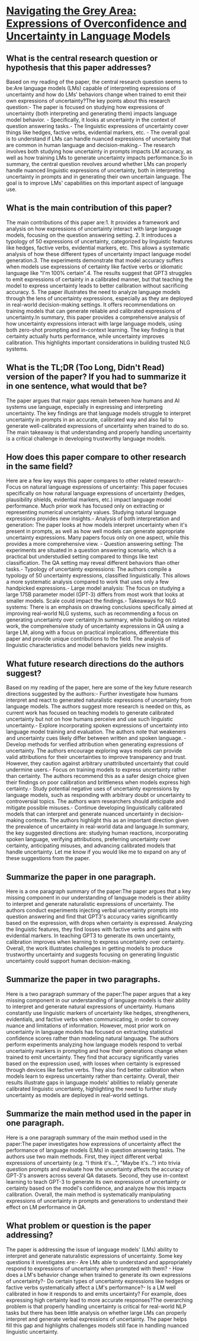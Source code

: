 # [Navigating the Grey Area: Expressions of Overconfidence and Uncertainty   in Language Models](https://arxiv.org/abs/2302.13439)

## What is the central research question or hypothesis that this paper addresses?

Based on my reading of the paper, the central research question seems to be:Are language models (LMs) capable of interpreting expressions of uncertainty and how do LMs' behaviors change when trained to emit their own expressions of uncertainty?The key points about this research question:- The paper is focused on studying how expressions of uncertainty (both interpreting and generating them) impacts language model behavior. - Specifically, it looks at uncertainty in the context of question answering tasks.- The linguistic expressions of uncertainty cover things like hedges, factive verbs, evidential markers, etc. - The overall goal is to understand if LMs can handle nuanced expressions of uncertainty that are common in human language and decision-making.- The research involves both studying how uncertainty in prompts impacts LM accuracy, as well as how training LMs to generate uncertainty impacts performance.So in summary, the central question revolves around whether LMs can properly handle nuanced linguistic expressions of uncertainty, both in interpreting uncertainty in prompts and in generating their own uncertain language. The goal is to improve LMs' capabilities on this important aspect of language use.


## What is the main contribution of this paper?

The main contributions of this paper are:1. It provides a framework and analysis on how expressions of uncertainty interact with large language models, focusing on the question answering setting. 2. It introduces a typology of 50 expressions of uncertainty, categorized by linguistic features like hedges, factive verbs, evidential markers, etc. This allows a systematic analysis of how these different types of uncertainty impact language model generation.3. The experiments demonstrate that model accuracy suffers when models use expressions of certainty like factive verbs or idiomatic language like "I'm 100% certain".4. The results suggest that GPT3 struggles to emit expressions of certainty in a calibrated manner, but that teaching the model to express uncertainty leads to better calibration without sacrificing accuracy. 5. The paper illustrates the need to analyze language models through the lens of uncertainty expressions, especially as they are deployed in real-world decision-making settings. It offers recommendations on training models that can generate reliable and calibrated expressions of uncertainty.In summary, this paper provides a comprehensive analysis of how uncertainty expressions interact with large language models, using both zero-shot prompting and in-context learning. The key finding is that certainty actually hurts performance, while uncertainty improves calibration. This highlights important considerations in building trusted NLG systems.


## What is the TL;DR (Too Long, Didn't Read) version of the paper? If you had to summarize it in one sentence, what would that be?

The paper argues that major gaps remain between how humans and AI systems use language, especially in expressing and interpreting uncertainty. The key findings are that language models struggle to interpret uncertainty in prompts in an accurate, calibrated way and also fail to generate well-calibrated expressions of uncertainty when trained to do so. The main takeaway is that understanding and properly handling uncertainty is a critical challenge in developing trustworthy language models.


## How does this paper compare to other research in the same field?

Here are a few key ways this paper compares to other related research:- Focus on natural language expressions of uncertainty: This paper focuses specifically on how natural language expressions of uncertainty (hedges, plausibility shields, evidential markers, etc.) impact language model performance. Much prior work has focused only on extracting or representing numerical uncertainty values. Studying natural language expressions provides new insights.- Analysis of both interpretation and generation: The paper looks at how models interpret uncertainty when it's present in prompts, as well as how well models can generate appropriate uncertainty expressions. Many papers focus only on one aspect, while this provides a more comprehensive view. - Question answering setting: The experiments are situated in a question answering scenario, which is a practical but understudied setting compared to things like text classification. The QA setting may reveal different behaviors than other tasks.- Typology of uncertainty expressions: The authors compile a typology of 50 uncertainty expressions, classified linguistically. This allows a more systematic analysis compared to work that uses only a few handpicked expressions.- Large model analysis: The focus on studying a large 175B parameter model (GPT-3) differs from most work that looks at smaller models. Scale could impact the findings.- Takeaways for NLG systems: There is an emphasis on drawing conclusions specifically aimed at improving real-world NLG systems, such as recommending a focus on generating uncertainty over certainty.In summary, while building on related work, the comprehensive study of uncertainty expressions in QA using a large LM, along with a focus on practical implications, differentiate this paper and provide unique contributions to the field. The analysis of linguistic characteristics and model behaviors yields new insights.


## What future research directions do the authors suggest?

Based on my reading of the paper, here are some of the key future research directions suggested by the authors:- Further investigate how humans interpret and react to generated naturalistic expressions of uncertainty from language models. The authors suggest more research is needed on this, as current work has focused on teaching models to generate calibrated uncertainty but not on how humans perceive and use such linguistic uncertainty.- Explore incorporating spoken expressions of uncertainty into language model training and evaluation. The authors note that weakeners and uncertainty cues likely differ between written and spoken language. - Develop methods for verified attribution when generating expressions of uncertainty. The authors encourage exploring ways models can provide valid attributions for their uncertainties to improve transparency and trust. However, they caution against arbitrary unattributed uncertainty that could undermine users.- Focus on training models to express uncertainty rather than certainty. The authors recommend this as a safer design choice given their findings on poor calibration and brittleness when models express high certainty.- Study potential negative uses of uncertainty expressions by language models, such as responding with arbitrary doubt or uncertainty to controversial topics. The authors warn researchers should anticipate and mitigate possible misuses.- Continue developing linguistically calibrated models that can interpret and generate nuanced uncertainty in decision-making contexts. The authors highlight this as an important direction given the prevalence of uncertainty in real-world data and language.In summary, the key suggested directions are: studying human reactions, incorporating spoken language, verifying attributions, preferring uncertainty over certainty, anticipating misuses, and advancing calibrated models that handle uncertainty. Let me know if you would like me to expand on any of these suggestions from the paper.


## Summarize the paper in one paragraph.

Here is a one paragraph summary of the paper:The paper argues that a key missing component in our understanding of language models is their ability to interpret and generate naturalistic expressions of uncertainty. The authors conduct experiments injecting verbal uncertainty prompts into question answering and find that GPT3's accuracy varies significantly based on the expression, with drops when certainty is expressed. Analyzing the linguistic features, they find losses with factive verbs and gains with evidential markers. In teaching GPT3 to generate its own uncertainty, calibration improves when learning to express uncertainty over certainty. Overall, the work illustrates challenges in getting models to produce trustworthy uncertainty and suggests focusing on generating linguistic uncertainty could support human decision-making.


## Summarize the paper in two paragraphs.

Here is a two paragraph summary of the paper:The paper argues that a key missing component in our understanding of language models is their ability to interpret and generate natural expressions of uncertainty. Humans constantly use linguistic markers of uncertainty like hedges, strengtheners, evidentials, and factive verbs when communicating, in order to convey nuance and limitations of information. However, most prior work on uncertainty in language models has focused on extracting statistical confidence scores rather than modeling natural language. The authors perform experiments analyzing how language models respond to verbal uncertainty markers in prompting and how their generations change when trained to emit uncertainty. They find that accuracy significantly varies based on the expression used, with losses when certainty is expressed through devices like factive verbs. They also find better calibration when models learn to express uncertainty rather than certainty. Overall, their results illustrate gaps in language models' abilities to reliably generate calibrated linguistic uncertainty, highlighting the need to further study uncertainty as models are deployed in real-world settings.


## Summarize the main method used in the paper in one paragraph.

Here is a one paragraph summary of the main method used in the paper:The paper investigates how expressions of uncertainty affect the performance of language models (LMs) in question answering tasks. The authors use two main methods. First, they inject different verbal expressions of uncertainty (e.g. "I think it's...", "Maybe it's...") into trivia question prompts and evaluate how the uncertainty affects the accuracy of GPT-3's answers across several QA datasets. Second, they use in-context learning to teach GPT-3 to generate its own expressions of uncertainty or certainty based on the model's confidence, and analyze how this impacts calibration. Overall, the main method is systematically manipulating expressions of uncertainty in prompts and generations to understand their effect on LM performance in QA.


## What problem or question is the paper addressing?

The paper is addressing the issue of language models' (LMs) ability to interpret and generate naturalistic expressions of uncertainty. Some key questions it investigates are:- Are LMs able to understand and appropriately respond to expressions of uncertainty when prompted with them? - How does a LM's behavior change when trained to generate its own expressions of uncertainty?- Do certain types of uncertainty expressions like hedges or factive verbs systematically affect a LM's performance?- Is a LM well calibrated in how it responds to and emits uncertainty? For example, does expressing high certainty lead to more accurate responses?The overarching problem is that properly handling uncertainty is critical for real-world NLP tasks but there has been little analysis on whether large LMs can properly interpret and generate verbal expressions of uncertainty. The paper helps fill this gap and highlights challenges models still face in handling nuanced linguistic uncertainty.

